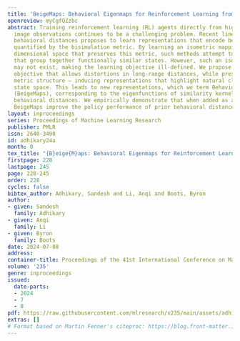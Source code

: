 ```yaml
---
title: 'BeigeMaps: Behavioral Eigenmaps for Reinforcement Learning from Images'
openreview: myCgfQZzbc
abstract: Training reinforcement learning (RL) agents directly from high-dimensional
  image observations continues to be a challenging problem. Recent line of work on
  behavioral distances proposes to learn representations that encode behavioral similarities
  quantified by the bisimulation metric. By learning an isometric mapping to a lower
  dimensional space that preserves this metric, such methods attempt to learn representations
  that group together functionally similar states. However, such an isometric mapping
  may not exist, making the learning objective ill-defined. We propose an alternative
  objective that allows distortions in long-range distances, while preserving <em>local</em>
  metric structure – inducing representations that highlight natural clusters in the
  state space. This leads to new representations, which we term Behavioral Eigenmaps
  (BeigeMaps), corresponding to the eigenfunctions of similarity kernels induced by
  behavioral distances. We empirically demonstrate that when added as a drop-in modification,
  BeigeMaps improve the policy performance of prior behavioral distance based RL algorithms.
layout: inproceedings
series: Proceedings of Machine Learning Research
publisher: PMLR
issn: 2640-3498
id: adhikary24a
month: 0
tex_title: "{B}eige{M}aps: Behavioral Eigenmaps for Reinforcement Learning from Images"
firstpage: 228
lastpage: 245
page: 228-245
order: 228
cycles: false
bibtex_author: Adhikary, Sandesh and Li, Anqi and Boots, Byron
author:
- given: Sandesh
  family: Adhikary
- given: Anqi
  family: Li
- given: Byron
  family: Boots
date: 2024-07-08
address:
container-title: Proceedings of the 41st International Conference on Machine Learning
volume: '235'
genre: inproceedings
issued:
  date-parts:
  - 2024
  - 7
  - 8
pdf: https://raw.githubusercontent.com/mlresearch/v235/main/assets/adhikary24a/adhikary24a.pdf
extras: []
# Format based on Martin Fenner's citeproc: https://blog.front-matter.io/posts/citeproc-yaml-for-bibliographies/
---
```


